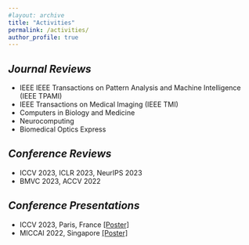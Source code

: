 ```yaml
---
#layout: archive
title: "Activities"
permalink: /activities/
author_profile: true
---
```


## *Journal Reviews*
  * IEEE IEEE Transactions on Pattern Analysis and Machine Intelligence (IEEE TPAMI)
  * IEEE Transactions on Medical Imaging (IEEE TMI)
  * Computers in Biology and Medicine
  * Neurocomputing
  * Biomedical Optics Express

## *Conference Reviews*
  * ICCV 2023, ICLR 2023, NeurIPS 2023
  * BMVC 2023, ACCV 2022


## *Conference Presentations*
  * ICCV 2023, Paris, France <a href="iccv2023ppt.pdf" target="_blank">[Poster]</a> 
  * MICCAI 2022, Singapore <a href="MICCAI2022ppt.pdf" target="_blank">[Poster]</a>


